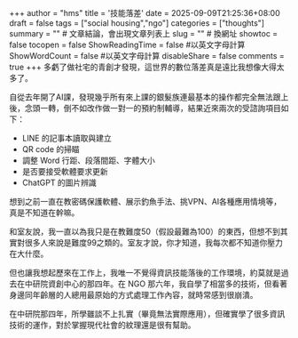 +++
author = "hms"
title = '技能落差'
date = 2025-09-09T21:25:36+08:00
draft = false
tags = ["social housing","ngo"]
categories = ["thoughts"]
summary = ""  # 文章結論，會出現文章列表上
slug = ""      # 換網址
showtoc = false
tocopen = false
ShowReadingTime = false #以英文字母計算
ShowWordCount = false #以英文字母計算
disableShare = false
comments = true
+++
多虧了做社宅的青創才發現，這世界的數位落差真是遠比我想像大得太多了。

自從去年開了AI課，發現幾乎所有來上課的銀髮族連最基本的操作都完全無法跟上後，念頭一轉，倒不如改作做一對一的預約制輔導，結果近來兩次的受諮詢項目如下：

- LINE 的記事本讀取與建立
- QR code 的掃瞄
- 調整 Word 行距、段落間距、字體大小
- 是否要接受軟體要求更新
- ChatGPT 的圖片辨識

想到之前一直在教密碼保護軟體、展示釣魚手法、挑VPN、AI各種應用情境等，真是不知道在幹嘛。

和室友說，我一直以為我只是在教難度50（假設最難為100）的東西，但想不到其實對很多人來說是難度99之類的。室友才說，你才知道，我每次都不知道你壓力在大什麼。

但也讓我想起歷來在工作上，我唯一不覺得資訊技能落後的工作環境，約莫就是過去在中研院資創中心的那四年。在 NGO 那六年，我自學了相當多的技術，但看著身邊同年齡層的人總用最原始的方式處理工作內容，就時常感到很崩潰。

在中研院那四年，所學雖談不上扎實（畢竟無法實際應用），但確實學了很多資訊技術的運作，對於掌握現代社會的紋理還是很有幫助。



